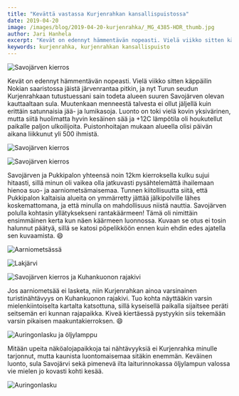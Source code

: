 ```yaml
---
title: "Kevättä vastassa Kurjenrahkan kansallispuistossa"
date: 2019-04-20
image: /images/blog/2019-04-20-kurjenrahka/_MG_4385-HDR_thumb.jpg
author: Jari Hanhela
excerpt: "Kevät on edennyt hämmentävän nopeasti. Vielä viikko sitten käppäilin Nokian saaristossa jäistä järvenrantaa pitkin, ja nyt Turun seudun Kurjenrahkaan tutustuessani sain todeta alueen suuren Savojärven olevan kauttaaltaan sula."
keywords: kurjenrahka, kurjenrahkan kansallispuisto
---
```


![Savojärven kierros](/images/blog/2019-04-20-kurjenrahka/_MG_3496-Pano_thumb.jpg)

Kevät on edennyt hämmentävän nopeasti. Vielä viikko sitten käppäilin Nokian saaristossa jäistä järvenrantaa pitkin, ja nyt Turun seudun Kurjenrahkaan tutustuessani sain todeta alueen suuren Savojärven olevan kauttaaltaan sula. Muutenkaan menneestä talvesta ei ollut jäljellä kuin erittäin satunnaisia jää- ja lumikasoja. Luonto on toki vielä kovin yksivärinen, mutta siitä huolimatta hyvin kesäinen sää ja +12C lämpötila oli houkutellut paikalle paljon ulkoilijoita. Puistonhoitajan mukaan alueella olisi päivän aikana liikkunut yli 500 ihmistä.

![Savojärven kierros](/images/blog/2019-04-20-kurjenrahka/_MG_3441-Pano_thumb.jpg)

![Savojärven kierros](/images/blog/2019-04-20-kurjenrahka/_MG_3455-Pano_thumb.jpg)

Savojärven ja Pukkipalon yhteensä noin 12km kierroksella kulku sujui hitaasti, sillä minun oli vaikea olla jatkuvasti pysähtelemättä ihailemaan hienoa suo- ja aarniometsämaisemaa. Tunnen kiitollisuutta siitä, että Pukkipalon kaltaisia alueita on ymmärretty jättää jälkipolville lähes koskemattomana, ja että minulla on mahdollisuus niistä nauttia. Savojärven polulla kohtasin yllätyksekseni rantakäärmeen! Tämä oli nimittäin ensimmäinen kerta kun näen käärmeen luonnossa. Kuvaan se otus ei tosin halunnut päätyä, sillä se katosi pöpelikköön ennen kuin ehdin edes ajatella sen kuvaamista. 😄

![Aarniometsässä](/images/blog/2019-04-20-kurjenrahka/_MG_4385-HDR_thumb.jpg)

![Lakjärvi](/images/blog/2019-04-20-kurjenrahka/DJI_0177_thumb.jpg)

![Savojärven kierros ja Kuhankuonon rajakivi](/images/blog/2019-04-20-kurjenrahka/_MG_3505-HDR_thumb.jpg)

Jos aarniometsää ei lasketa, niin Kurjenrahkan ainoa varsinainen turistinähtävyys on Kuhankuonon rajakivi. Tuo kohta näyttääkin varsin mielenkiintoiselta kartalta katsottuna, sillä kyseisellä paikalla sijaitsee peräti seitsemän eri kunnan rajapaikka. Kiveä kiertäessä pystyykin siis tekemään varsin pikaisen maakuntakierroksen. 😄

![Auringonlasku ja öljylamppu](/images/blog/2019-04-20-kurjenrahka/_MG_4295-HDR_thumb.jpg)

Mitään upeita näköalojapaikkoja tai nähtävyyksiä ei Kurjenrahka minulle tarjonnut, mutta kaunista luontomaisemaa sitäkin enemmän. Keväinen luonto, sula Savojärvi sekä pimenevä ilta laiturinnokassa öljylampun valossa vie mielen jo kovasti kohti kesää. 

![Auringonlasku](/images/blog/2019-04-20-kurjenrahka/_MG_3563-HDR_thumb.jpg)
